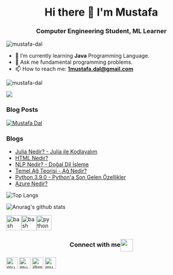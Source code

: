 <h1 align="center"> Hi there 👋 I'm Mustafa </h1>
<h3 align="center"> Computer Engineering Student, ML Learner </h3>
<p align="left"> <img src="https://komarev.com/ghpvc/?username=mustafa-dal" alt="mustafa-dal" /> </p>

- 🌱 I’m currently learning **Java** Programming Language.
- 💬 Ask me fundamental programming problems.
- 📫 How to reach me: **1mustafa.dal@gmail.com**

<p align="left"> <img src="https://komarev.com/ghpvc/?username=mustafa-dal" alt="mustafa-dal" /> </p>

[![](https://img.shields.io/twitter/follow/mustafadal_?style=social)](https://www.twitter.com/mustafadal_)

### Blog Posts
<!-- BLOG-POST-LIST:START -->
[![Mustafa Dal](https://github-readme-medium.vercel.app/?username=mustafa-dal)](https://mustafa-dal.medium.com/)
<!-- BLOG-POST-LIST:END -->
### Blogs
* <a href="https://www.mertmekatronik.com/julia-nedir" target="_blank">Julia Nedir? - Julia ile Kodlayalım</a>
* <a href="https://www.mertmekatronik.com/html-nedir" target="_blank">HTML Nedir?</a>
* [NLP Nedir? - Doğal Dil İşleme](https://www.mertmekatronik.com/nlp-nedir)
* [Temel Ağ Teorisi - Ağ Nedir?](https://www.mertmekatronik.com/temel-ag-teorisi)
* [Python 3.9.0 - Python'a Son Gelen Özellikler](https://www.mertmekatronik.com/python-390)
* [Azure Nedir?](https://www.mertmekatronik.com/azure-nedir)


![Top Langs](https://github-readme-stats.vercel.app/api/top-langs/?username=mustafa-dal&theme=algolia&layout=compact&langs_count=8)

![Anurag's github stats](https://github-readme-stats.vercel.app/api?username=mustafa-dal&theme=algolia&show_icons=true)



<p align="left">
<img src="https://www.vectorlogo.zone/logos/gnu_bash/gnu_bash-icon.svg" alt="bash" width="40" height="40"/><img src="https://www.vectorlogo.zone/logos/java/java-icon.svg" alt="bash" width="40" height="40"/><img src="https://www.vectorlogo.zone/logos/python/python-icon.svg" alt="python" width="40" height="40"/> </p> <p align="center">
  
<div align="center">
  <h3 align="center">Connect with me<img align="center" src="https://github.com/rajput2107/rajput2107/blob/master/Assets/Handshake.gif" height="33px" /></h3> 
</div>

<a href="https://twitter.com/mustafadal_" target="_blank"><img align="center" src="https://www.vectorlogo.zone/logos/twitter/twitter-icon.svg" alt="mustafa-dal" height="30" width="30" /></a>
<a href="https://www.linkedin.com/in/mustafa-dal1/" target="blank"><img align="center" src="https://www.vectorlogo.zone/logos/linkedin/linkedin-icon.svg" alt="mustafa-dal" height="30" width="30" /></a>
<a href="https://medium.com/@mustafa-dal" target="_blank"><img align="center" src="https://www.vectorlogo.zone/logos/medium/medium-icon.svg" alt="@mustafa-dal" height="30" width="30" /></a>
<a href="https://kaggle.com/mustafa0dal" target="_blank"><img align="center" src="https://www.vectorlogo.zone/logos/kaggle/kaggle-icon.svg" alt="mustafa0dal" height="30" width="30" /></a>
</p>


